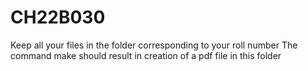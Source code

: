 # CH22B030
Keep all your files in the folder corresponding to your roll number
The command make should result in creation of a pdf file in this folder
